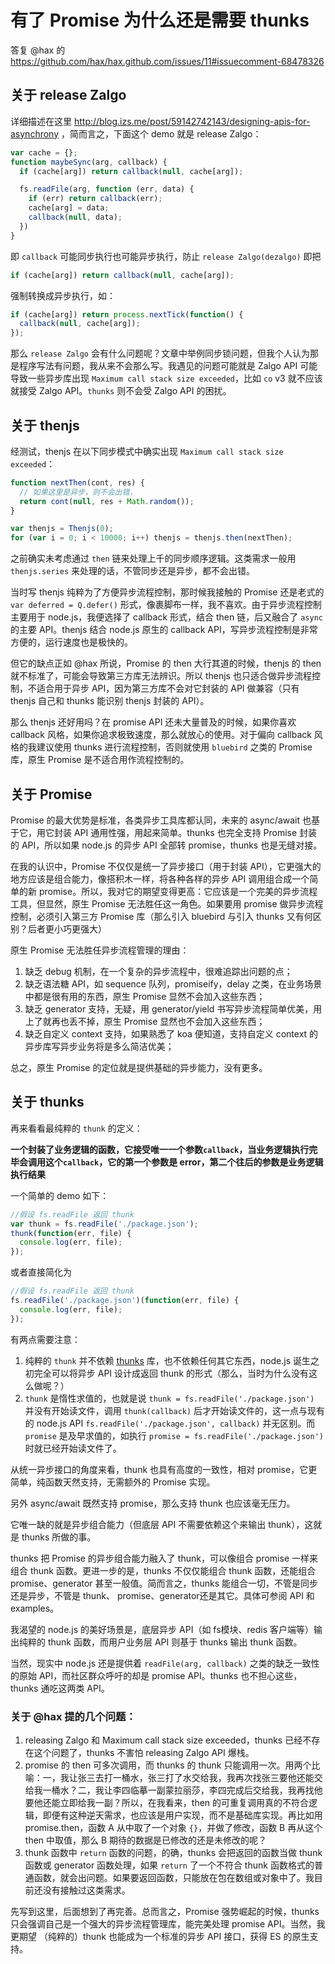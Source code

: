 有了 Promise 为什么还是需要 thunks
====

答复 @hax 的 https://github.com/hax/hax.github.com/issues/11#issuecomment-68478326

## 关于 release Zalgo

详细描述在这里 http://blog.izs.me/post/59142742143/designing-apis-for-asynchrony ，简而言之，下面这个 demo 就是 release Zalgo：

```js
var cache = {};
function maybeSync(arg, callback) {  
  if (cache[arg]) return callback(null, cache[arg]);

  fs.readFile(arg, function (err, data) {
    if (err) return callback(err);
    cache[arg] = data;
    callback(null, data);
  })
}
```
即 `callback` 可能同步执行也可能异步执行，防止 `release Zalgo(dezalgo)` 即把

```js
if (cache[arg]) return callback(null, cache[arg]);
```

强制转换成异步执行，如：

```js
if (cache[arg]) return process.nextTick(function() {
  callback(null, cache[arg]);
});
```

那么 `release Zalgo` 会有什么问题呢？文章中举例同步锁问题，但我个人认为那是程序写法有问题，我从来不会那么写。我遇见的问题可能就是 Zalgo API 可能导致一些异步库出现 `Maximum call stack size exceeded`，比如 `co` v3 就不应该就接受 Zalgo API。`thunks` 则不会受 Zalgo API 的困扰。

## 关于 thenjs

经测试，thenjs 在以下同步模式中确实出现 `Maximum call stack size exceeded`：

```js
function nextThen(cont, res) {
  // 如果这里是异步，则不会出错，
  return cont(null, res + Math.random());
}

var thenjs = Thenjs(0);
for (var i = 0; i < 10000; i++) thenjs = thenjs.then(nextThen);
```

之前确实未考虑通过 `then` 链来处理上千的同步顺序逻辑。这类需求一般用 `thenjs.series` 来处理的话，不管同步还是异步，都不会出错。

当时写 thenjs 纯粹为了方便异步流程控制，那时候我接触的 Promise 还是老式的 `var deferred = Q.defer()` 形式，像裹脚布一样，我不喜欢。由于异步流程控制主要用于 node.js，我便选择了 callback 形式，结合 then 链，后又融合了 `async` 的主要 API。thenjs 结合 node.js 原生的 callback API，写异步流程控制是非常方便的，运行速度也是极快的。

但它的缺点正如 @hax 所说，Promise 的 then 大行其道的时候，thenjs 的 then 就不标准了，可能会导致第三方库无法辨识。所以 thenjs 也只适合做异步流程控制，不适合用于异步 API，因为第三方库不会对它封装的 API 做兼容（只有 thenjs 自己和 thunks 能识别 thenjs 封装的 API）。

那么 thenjs 还好用吗？在 promise API 还未大量普及的时候，如果你喜欢 callback 风格，如果你追求极致速度，那么就放心的使用。对于偏向  callback 风格的我建议使用 thunks 进行流程控制，否则就使用 `bluebird` 之类的 Promise 库，原生 Promise 是不适合用作流程控制的。

## 关于 Promise

Promise 的最大优势是标准，各类异步工具库都认同，未来的 async/await 也基于它，用它封装 API 通用性强，用起来简单。thunks 也完全支持 Promise 封装的 API，所以如果 node.js 的异步 API 全部转 promise，thunks 也是无缝对接。

在我的认识中，Promise 不仅仅是统一了异步接口（用于封装 API），它更强大的地方应该是组合能力，像搭积木一样，将各种各样的异步 API 调用组合成一个简单的新 promise。所以，我对它的期望变得更高：它应该是一个完美的异步流程工具，但显然，原生 Promise 无法胜任这一角色。如果要用 promise 做异步流程控制，必须引入第三方 Promise 库（那么引入 bluebird 与引入 thunks 又有何区别？后者更小巧更强大）

原生 Promise 无法胜任异步流程管理的理由：

1. 缺乏 debug 机制，在一个复杂的异步流程中，很难追踪出问题的点；
2. 缺乏语法糖 API，如 sequence 队列，promiseify，delay 之类，在业务场景中都是很有用的东西，原生 Promise 显然不会加入这些东西；
3. 缺乏 generator 支持，无疑，用 generator/yield 书写异步流程简单优美，用上了就再也丢不掉，原生 Promise 显然也不会加入这些东西；
4. 缺乏自定义 context 支持，如果熟悉了 koa 便知道，支持自定义 context 的异步库写异步业务将是多么简洁优美；

总之，原生 Promise 的定位就是提供基础的异步能力，没有更多。

## 关于 thunks

再来看看最纯粹的 `thunk` 的定义：

**一个封装了业务逻辑的函数，它接受唯一一个参数`callback`，当业务逻辑执行完毕会调用这个`callback`，它的第一个参数是 error，第二个往后的参数是业务逻辑执行结果**

一个简单的 demo 如下：
```js
//假设 fs.readFile 返回 thunk
var thunk = fs.readFile('./package.json');
thunk(function(err, file) {
  console.log(err, file);
});
```

或者直接简化为
```js
//假设 fs.readFile 返回 thunk
fs.readFile('./package.json')(function(err, file) {
  console.log(err, file);
});
```

有两点需要注意：

1. 纯粹的 `thunk` 并不依赖 [thunks](https://github.com/thunks/thunks) 库，也不依赖任何其它东西，node.js 诞生之初完全可以将异步 API 设计成返回 thunk 的形式（那么，当时为什么没有这么做呢？）
2. `thunk` 是惰性求值的，也就是说 `thunk = fs.readFile('./package.json')` 并没有开始读文件，调用 `thunk(callback)` 后才开始读文件的，这一点与现有的 node.js API `fs.readFile('./package.json', callback)` 并无区别。而 `promise` 是及早求值的，如执行 `promise = fs.readFile('./package.json')` 时就已经开始读文件了。

从统一异步接口的角度来看，thunk 也具有高度的一致性，相对 promise，它更简单，纯函数天然支持，无需额外的 Promise 实现。

另外 async/await 既然支持 promise，那么支持 thunk 也应该毫无压力。

它唯一缺的就是异步组合能力（但底层 API 不需要依赖这个来输出 thunk），这就是 thunks 所做的事。

thunks 把 Promise 的异步组合能力融入了 thunk，可以像组合 promise 一样来组合 thunk 函数。更进一步的是，thunks 不仅仅能组合 thunk 函数，还能组合 promise、generator 甚至一般值。简而言之，thunks 能组合一切，不管是同步还是异步，不管是 thunk、 promise、generator还是其它。具体可参阅 API 和 examples。

我渴望的 node.js 的美好场景是，底层异步 API（如 fs模块、redis 客户端等）输出纯粹的 thunk 函数，而用户业务层 API 则基于 thunks 输出 thunk 函数。

当然，现实中 node.js 还是提供着 `readFile(arg, callback)` 之类的缺乏一致性的原始 API，而社区群众呼吁的却是 promise API。thunks 也不担心这些，thunks 通吃这两类 API。

### 关于 @hax 提的几个问题：

1. releasing Zalgo 和 Maximum call stack size exceeded，thunks 已经不存在这个问题了，thunks 不害怕 releasing Zalgo API 爆栈。
2. promise 的 then 可多次调用，而 thunks 的 thunk 只能调用一次。用两个比喻：一，我让张三去打一桶水，张三打了水交给我，我再次找张三要他还能交给我一桶水？二，我让李四临摹一副蒙拉丽莎，李四完成后交给我，我再找他要他还能立即给我一副？所以，在我看来，then 的可重复调用真的不符合逻辑，即便有这种逆天需求，也应该是用户实现，而不是基础库实现。再比如用 promise.then，函数 A 从中取了一个对象 `{}`，并做了修改，函数 B 再从这个 then 中取值，那么 B 期待的数据是已修改的还是未修改的呢？
3. thunk 函数中 `return` 函数的问题，的确，thunks 会把返回的函数当做 thunk 函数或 generator 函数处理，如果 `return` 了一个不符合 thunk 函数格式的普通函数，就会出问题。如果要返回函数，只能放在包在数组或对象中了。我目前还没有接触过这类需求。


先写到这里，后面想到了再完善。总而言之，Promise 强势崛起的时候，thunks 只会强调自己是一个强大的异步流程管理库，能完美处理 promise API。当然，我更期望 （纯粹的）thunk 也能成为一个标准的异步 API 接口，获得 ES 的原生支持。
